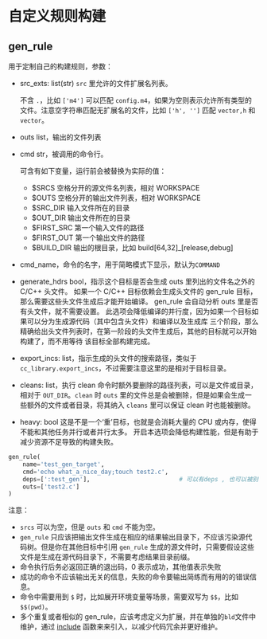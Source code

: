 # 自定义规则构建 #

## gen\_rule ##

用于定制自己的构建规则，参数：

- src_exts: list(str) `src` 里允许的文件扩展名列表。

  不含 `.`，比如 `['m4']` 可以匹配 `config.m4`，如果为空则表示允许所有类型的文件。注意空字符串匹配无扩展名的文件，比如 `['h', '']` 匹配 `vector,h` 和 `vector`。
- outs list，输出的文件列表
- cmd str，被调用的命令行。
  
  可含有如下变量，运行前会被替换为实际的值：
  - $SRCS 空格分开的源文件名列表，相对 WORKSPACE
  - $OUTS 空格分开的输出文件列表，相对 WORKSPACE
  - $SRC\_DIR 输入文件所在的目录
  - $OUT\_DIR 输出文件所在的目录
  - $FIRST\_SRC 第一个输入文件的路径
  - $FIRST\_OUT 第一个输出文件的路径
  - $BUILD\_DIR 输出的根目录，比如 build[64,32]\_[release,debug]

- cmd\_name，命令的名字，用于简略模式下显示，默认为`COMMAND`
- generate\_hdrs bool，指示这个目标是否会生成 outs 里列出的文件名之外的 C/C++ 头文件。
  如果一个 C/C++ 目标依赖会生成头文件的 gen\_rule 目标，那么需要这些头文件生成后才能开始编译。
  gen\_rule 会自动分析 outs 里是否有头文件，就不需要设置。
  此选项会降低编译的并行度，因为如果一个目标如果可以分为生成源代码（其中包含头文件）和编译以及生成库
  三个阶段，那么精确给出头文件列表时，在第一阶段的头文件生成后，其他的目标就可以开始构建了，而不用等待
  该目标全部构建完成。
- export\_incs: list，指示生成的头文件的搜索路径，类似于`cc_library.export_incs`，不过需要注意这里的是相对于目标目录。
- cleans: list，执行 clean 命令时额外要删除的路径列表，可以是文件或目录，相对于 `OUT_DIR`。`clean` 时 `outs` 里的文件总是会被删除，但是如果会生成一些额外的文件或者目录，将其纳入 `cleans` 里可以保证 clean 时也能被删除。
- heavy: bool 这是不是一个‘重’目标，也就是会消耗大量的 CPU 或内存，使得不能和其他任务并行或者并行太多。
  开启本选项会降低构建性能，但是有助于减少资源不足导致的构建失败。

```python
gen_rule(
    name='test_gen_target',
    cmd='echo what_a_nice_day;touch test2.c',
    deps=[':test_gen'],                         # 可以有deps , 也可以被别的target依赖
    outs=['test2.c']
)
````

注意：

- `srcs` 可以为空，但是 `outs` 和 `cmd` 不能为空。
- `gen_rule` 只应该把输出文件生成在相应的结果输出目录下，不应该污染源代码树。但是你在其他目标中引用
  `gen_rule` 生成的源文件时，只需要假设这些文件是生成在源代码目录下，不需要考虑结果目录前缀。
- 命令执行后务必返回正确的退出码，0 表示成功，其他值表示失败
- 成功的命令不应该输出无关的信息，失败的命令要输出简练而有用的的错误信息。
- 命令中需要用到 `$` 时，比如展开环境变量等场景，需要双写为 `$$`，比如 `$$(pwd)`。
- 多个重复或者相似的 gen_rule，应该考虑定义为扩展，并在单独的`bld`文件中维护，通过 [include](../functions.md#include)
  函数来来引入，以减少代码冗余并更好维护。
